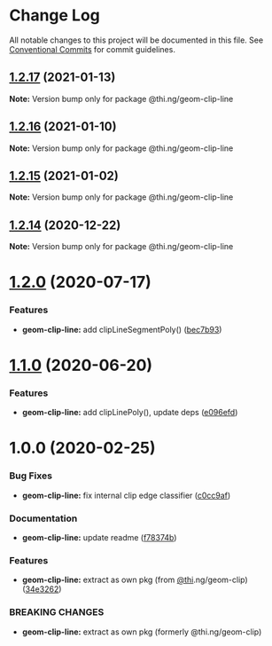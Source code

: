 # Change Log

All notable changes to this project will be documented in this file.
See [Conventional Commits](https://conventionalcommits.org) for commit guidelines.

## [1.2.17](https://github.com/thi-ng/umbrella/compare/@thi.ng/geom-clip-line@1.2.16...@thi.ng/geom-clip-line@1.2.17) (2021-01-13)

**Note:** Version bump only for package @thi.ng/geom-clip-line





## [1.2.16](https://github.com/thi-ng/umbrella/compare/@thi.ng/geom-clip-line@1.2.15...@thi.ng/geom-clip-line@1.2.16) (2021-01-10)

**Note:** Version bump only for package @thi.ng/geom-clip-line





## [1.2.15](https://github.com/thi-ng/umbrella/compare/@thi.ng/geom-clip-line@1.2.14...@thi.ng/geom-clip-line@1.2.15) (2021-01-02)

**Note:** Version bump only for package @thi.ng/geom-clip-line





## [1.2.14](https://github.com/thi-ng/umbrella/compare/@thi.ng/geom-clip-line@1.2.13...@thi.ng/geom-clip-line@1.2.14) (2020-12-22)

**Note:** Version bump only for package @thi.ng/geom-clip-line





# [1.2.0](https://github.com/thi-ng/umbrella/compare/@thi.ng/geom-clip-line@1.1.4...@thi.ng/geom-clip-line@1.2.0) (2020-07-17)


### Features

* **geom-clip-line:** add clipLineSegmentPoly() ([bec7b93](https://github.com/thi-ng/umbrella/commit/bec7b93f13450a02ca62995992d1f488d2ff24be))





# [1.1.0](https://github.com/thi-ng/umbrella/compare/@thi.ng/geom-clip-line@1.0.19...@thi.ng/geom-clip-line@1.1.0) (2020-06-20)


### Features

* **geom-clip-line:** add clipLinePoly(), update deps ([e096efd](https://github.com/thi-ng/umbrella/commit/e096efdbe71549a781daa5b154c47e5e0eea33d1))





# 1.0.0 (2020-02-25)


### Bug Fixes

* **geom-clip-line:** fix internal clip edge classifier ([c0cc9af](https://github.com/thi-ng/umbrella/commit/c0cc9af93293b3e68e9d5724874039e16bd6835e))


### Documentation

* **geom-clip-line:** update readme ([f78374b](https://github.com/thi-ng/umbrella/commit/f78374bec7dfe6227faaf699ab51e9a129ade922))


### Features

* **geom-clip-line:** extract as own pkg (from [@thi](https://github.com/thi).ng/geom-clip) ([34e3262](https://github.com/thi-ng/umbrella/commit/34e3262f8784df44f4adb729110d37513fccdfb3))


### BREAKING CHANGES

* **geom-clip-line:** extract as own pkg (formerly @thi.ng/geom-clip)
